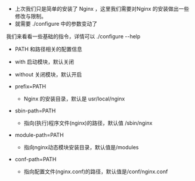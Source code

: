 - 上次我们只是简单的安装了 Nginx ，这里我们需要对Nginx 的安装做出一些修改与限制。
- 就需要  ./configure 中的参数变动了

我们来看看一些基础的指令，详情可以 ./configure --help

- PATH 和路径相关的配置信息
- with 启动模块，默认关闭
- without 关闭模块，默认开启

- prefix=PATH
  - Nginx 的安装目录，默认是 usr/local/nginx
- sbin-path=PATH
  - 指向(执行)程序文件(nginx)的路径，默认值 <prefix>/sbin/nginx
- module-path=PATH
  - 指向nginx动态模块安装目录，默认值是<prefix>/modules
- conf-path=PATH
  - 指向配置文件(nginx.conf)的路径，默认值是<prefix>/conf/nginx.conf